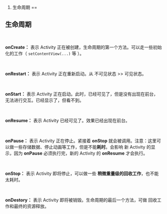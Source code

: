 1. 生命周期 
==

##  生命周期
   
<br/>
     

**onCreate：** 表示 Activity 正在被创建，生命周期的第一个方法。可以走一些初始化的工作（ `setContentView(...)` 等 ）。
   
<br/>
     
**onRestart：**   表示 Activity 正在重新启动。从 不可见状态 >> 可见状态。
   
<br/>
     
**onStart：** 表示 Activity 正在启动。此时，已经可见了，但是没有出现在前台，无法进行交互。已经显示了，但看不到。
   
<br/>
     
**onResume：**  表示 Activity 已经可见了。效果已经出现在前台。
   
<br/>
     
**onPause：** 表示 Activity 正在停止。紧接着 **onStop** 就会被调用。注意：这里可以做一些存储数据、停止动画等工作，但是不能**耗时**。会影响 新 Activity 的显示，因为 **onPause** 必须执行完，新的 Activity 的 **onResume** 才会执行。
   
<br/>
     
**onStop：** 表示 Activity 即将停止，可以做一些 **稍微重量级的回收工作**，也不能太耗时。
   
<br/>
     
**onDestory：** 表示 Activity 即将被销毁。生命周期的最后一个方法，可做 回收工作和最终的资源释放。
